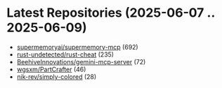 # Latest Repositories (2025-06-07 .. 2025-06-09)

- [supermemoryai/supermemory-mcp](https://github.com/supermemoryai/supermemory-mcp) (692)
- [rust-undetected/rust-cheat](https://github.com/rust-undetected/rust-cheat) (235)
- [BeehiveInnovations/gemini-mcp-server](https://github.com/BeehiveInnovations/gemini-mcp-server) (72)
- [wgsxm/PartCrafter](https://github.com/wgsxm/PartCrafter) (46)
- [nik-rev/simply-colored](https://github.com/nik-rev/simply-colored) (28)
